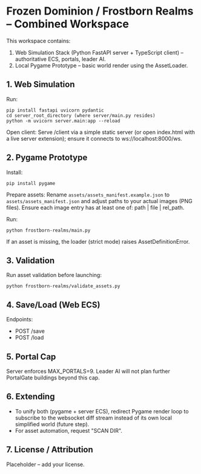 # Frozen Dominion / Frostborn Realms – Combined Workspace

This workspace contains:
1. Web Simulation Stack (Python FastAPI server + TypeScript client) – authoritative ECS, portals, leader AI.
2. Local Pygame Prototype – basic world render using the AssetLoader.

## 1. Web Simulation
Run:
```
pip install fastapi uvicorn pydantic
cd server_root_directory (where server/main.py resides)
python -m uvicorn server.main:app --reload
```
Open client: Serve /client via a simple static server (or open index.html with a live server extension); ensure it connects to ws://localhost:8000/ws.

## 2. Pygame Prototype
Install:
```
pip install pygame
```
Prepare assets:
Rename `assets/assets_manifest.example.json` to `assets/assets_manifest.json` and adjust paths to your actual images (PNG files). Ensure each image entry has at least one of: path | file | rel_path.

Run:
```
python frostborn-realms/main.py
```

If an asset is missing, the loader (strict mode) raises AssetDefinitionError.

## 3. Validation
Run asset validation before launching:
```
python frostborn-realms/validate_assets.py
```

## 4. Save/Load (Web ECS)
Endpoints:
- POST /save
- POST /load

## 5. Portal Cap
Server enforces MAX_PORTALS=9. Leader AI will not plan further PortalGate buildings beyond this cap.

## 6. Extending
- To unify both (pygame + server ECS), redirect Pygame render loop to subscribe to the websocket diff stream instead of its own local simplified world (future step).
- For asset automation, request "SCAN DIR".

## 7. License / Attribution
Placeholder – add your license.
